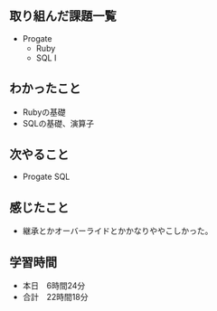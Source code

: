 ## 取り組んだ課題一覧
- Progate
  - Ruby
  - SQL I
## わかったこと
- Rubyの基礎
- SQLの基礎、演算子
## 次やること
- Progate SQL
## 感じたこと
- 継承とかオーバーライドとかかなりややこしかった。
## 学習時間
- 本日　6時間24分
- 合計　22時間18分
